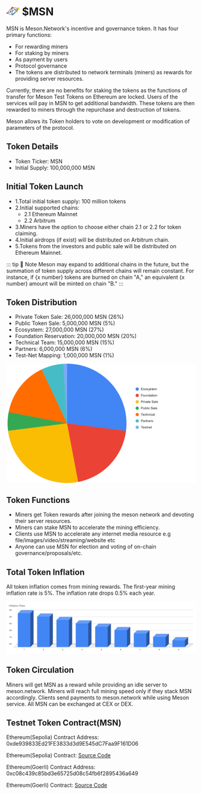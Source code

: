# <img src="./images/msn.svg" width="35"> $MSN

MSN is Meson.Network's incentive and governance token. It has four primary functions:

- For rewarding miners
- For staking by miners
- As payment by users
- Protocol governance
- The tokens are distributed to network terminals (miners) as rewards for providing server resources.

Currently, there are no benefits for staking the tokens as the functions of transfer for Meson Test Tokens on Ethereum are locked. Users of the services will pay in MSN to get additional bandwidth. These tokens are then rewarded to miners through the repurchase and destruction of tokens.

Meson allows its Token holders to vote on development or modification of parameters of the protocol.

## Token Details

- Token Ticker: MSN
- Initial Supply: 100,000,000 MSN

## Initial Token Launch

- 1.Total initial token supply: 100 million tokens
- 2.Initial supported chains:
  - 2.1 Ethereum Mainnet
  - 2.2 Arbitrum
- 3.Miners have the option to choose either chain 2.1 or 2.2 for token claiming.
- 4.Initial airdrops (if exist) will be distributed on Arbitrum chain.
- 5.Tokens from the investors and public sale will be distributed on Ethereum Mainnet.

::: tip 📝 Note
Meson may expand to additional chains in the future, but the summation of token supply across different chains will remain constant. For instance, if {x number} tokens are burned on chain "A," an equivalent {x number} amount will be minted on chain "B."
:::

## Token Distribution

- Private Token Sale: 26,000,000 MSN (26%)
- Public Token Sale: 5,000,000 MSN (5%)
- Ecosystem: 27,000,000 MSN (27%)
- Foundation Reservation: 20,000,000 MSN (20%)
- Technical Team: 15,000,000 MSN (15%)
- Partners: 6,000,000 MSN (6%)
- Test-Net Mapping: 1,000,000 MSN (1%)

![](./images/token/tokenomics-04.svg)

## Token Functions

- Miners get Token rewards after joining the meson network and devoting their server resources.
- Miners can stake MSN to accelerate the mining efficiency.
- Clients use MSN to accelerate any internet media resource e.g file/images/video/streaming/website etc
- Anyone can use MSN for election and voting of on-chain governance/proposals/etc.

## Total Token Inflation

All token inflation comes from mining rewards. The first-year mining inflation rate is 5%. The inflation rate drops 0.5% each year.

![inflation rate vs time](./images/token/inflation-rate-vs-time-01.svg)

## Token Circulation

Miners will get MSN as a reward while providing an idle server to meson.network. Miners will reach full mining speed only if they stack MSN accordingly. Clients send payments to meson.network while using Meson service. All MSN can be exchanged at CEX or DEX.

## Testnet Token Contract(MSN)

Ethereum(Sepolia) Contract Address: 0xde939833Ed21FE3833d3d9E545dC7Faa9F161D06

Ethereum(Sepolia) Contract: [Source Code](https://sepolia.etherscan.io/token/0xde939833Ed21FE3833d3d9E545dC7Faa9F161D06)

Ethereum(Goerli) Contract Address: 0xc08c439c85bd3e65725d08c54fb6f2895436a649

Ethereum(Goerli) Contract: [Source Code](https://goerli.etherscan.io/token/0xc08c439c85bd3e65725d08c54fb6f2895436a649)